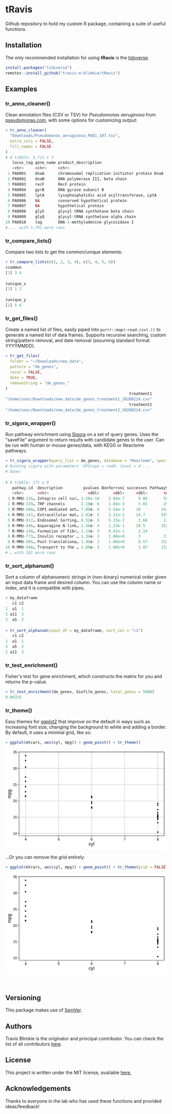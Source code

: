 
# **tRavis**

Github repository to hold my custom R package, containing a suite of useful
functions.

## Installation
The only recommended installation for using **tRavis** is the [tidyverse](https://www.tidyverse.org/).
```r
install.packages("tidyverse")
remotes::install_github("travis-m-blimkie/tRavis")
```

## Examples

### tr_anno_cleaner()
Clean annotation files (CSV or TSV) for *Pseudomonas aeruginosa* from
[pseudomonas.com](pseudomonas.com), with some options for customizing output:
```r
> tr_anno_cleaner(
  "Downloads/Pseudomonas_aeruginosa_PAO1_107.tsv",
  extra_cols = FALSE, 
  fill_names = FALSE
)
# A tibble: 5,711 x 3
   locus_tag gene_name product_description                           
   <chr>     <chr>     <chr>                                         
 1 PA0001    dnaA      chromosomal replication initiator protein DnaA
 2 PA0002    dnaN      DNA polymerase III, beta chain                
 3 PA0003    recF      RecF protein                                  
 4 PA0004    gyrB      DNA gyrase subunit B                          
 5 PA0005    lptA      lysophosphatidic acid acyltransferase, LptA   
 6 PA0006    NA        conserved hypothetical protein                
 7 PA0007    NA        hypothetical protein                          
 8 PA0008    glyS      glycyl-tRNA synthetase beta chain             
 9 PA0009    glyQ      glycyl-tRNA synthetase alpha chain            
10 PA0010    tag       DNA-3-methyladenine glycosidase I             
# ... with 5,701 more rows
```


### tr_compare_lists()
Compare two lists to get the common/unique elements:
```r
> tr_compare_lists(c(1, 2, 3, 4), c(3, 4, 5, 6))
$common
[1] 3 4

$unique_x
[1] 1 2

$unique_y
[1] 5 6
```

### tr_get_files()
Create a named list of files, easily piped into `purrr::map(~read.csv(.))` to
generate a named list of data frames. Supports recursive searching, custom
string/pattern removal, and date removal (assuming standard format YYYYMMDD).
```r
> tr_get_files(
  folder = "~/Downloads/new_data",
  pattern = "de_genes", 
  recur = FALSE, 
  date = TRUE, 
  removeString = "de_genes_"
)
                                                      treatment1 
"/home/user/Downloads/new_data/de_genes_treatment1_20200224.csv" 
                                                      treatment2 
"/home/user/Downloads/new_data/de_genes_treatment2_20200224.csv" 
```

### tr_sigora_wrapper()
Run pathway enrichment using [Sigora]() on a set of query genes. Uses the
"saveFile" argument to return results with candidate genes to the user. Can be
run with human or mouse genes/data, with KEGG or Reactome pathways.
```r
> tr_sigora_wrapper(query_list = de_genes, database = "Reactome", species = "mouse")
# Running sigora with parameters 'GPSrepo = reaM, level = 4'...
# Done!

# A tibble: 171 x 9
   pathwy.id  description         pvalues Bonferroni successes PathwaySize      N sample.size genes            
   <chr>      <chr>                 <dbl>      <dbl>     <dbl>       <dbl>  <dbl>       <dbl> <chr>            
 1 R-MMU-216… Integrin cell sur… 3.58e-10    2.84e-7      9.86       587.  5.13e5        342. Jam2;Icam2;Itgax…
 2 R-MMU-329… TRP channels       2.10e- 6    1.66e-3      5.01       299.  5.13e5        342. Trpc4;Trpv4;Mcol…
 3 R-MMU-680… COPI-mediated ant… 7.00e- 6    5.54e-3     10         2424.  5.13e5        342. Cog4;Dctn6;Cope;…
 4 R-MMU-147… Extracellular mat… 2.92e- 5    2.31e-2     14.7       5556.  5.13e5        342. Serpinh1;Adam8;F…
 5 R-MMU-917… Endosomal Sorting… 6.52e- 5    5.15e-2      3.68       113.  5.13e5        342. Vps4a;Vps36;Vps3…
 6 R-MMU-446… Asparagine N-link… 1.56e- 4    1.23e-1     10.5       3522.  5.13e5        342. Amfr;Alg6;St6gal…
 7 R-MMU-140… Formation of Fibr… 1.19e- 3    9.42e-1      2.24        75.4 5.13e5        342. F3;Tfpi;Serpine2 
 8 R-MMU-773… Insulin receptor … 1.34e- 3    1.00e+0      3          318.  5.13e5        342. Atp6v1b2;Atp6v0d…
 9 R-MMU-895… Post-translationa… 1.96e- 3    1.00e+0      8.57      3320.  5.13e5        342. Cyr61;Rcn1;Penk;…
10 R-MMU-948… Transport to the … 2.08e- 3    1.00e+0      5.87      1320.  5.13e5        342. Man1a;B4galt4;Tr…
# … with 161 more rows
```

### tr_sort_alphanum()
Sort a column of alphanumeric strings in (non-binary) numerical order given an
input data frame and desired column. You can use the column name or index, and
it is compatible with pipes.
```r
> my_dataframe
   c1 c2
1  a1  1
2 a11  3
3  a5  2

> tr_sort_alphanum(input_df = my_dataframe, sort_col = "c1")
   c1 c2
1  a1  1
3  a5  2
2 a11  3
```

### tr_test_enrichment()
Fisher's test for gene enrichment, which constructs the matrix for you and
returns the p-value.
```r
> tr_test_enrichment(de_genes, biofilm_genes, total_genes = 5000)
0.00325
```

### tr_theme()
Easy themes for [ggplot2](https://ggplot2.tidyverse.org/) that improve on
the default in ways such as increasing font size, changing the background to 
white and adding a border. By default, it uses a minimal grid, like so:
```r
> ggplot(mtcars, aes(cyl, mpg)) + geom_point() + tr_theme()
```
![](man/figures/tr_theme_wGrid.png)


...Or you can remove the grid entirely:
```r
> ggplot(mtcars, aes(cyl, mpg)) + geom_point() + tr_theme(grid = FALSE)
```
![](man/figures/tr_theme_noGrid.png)

<br>

## Versioning
This package makes use of [SemVer](https://semver.org/).

## Authors

Travis Blimkie is the originator and principal contributor. You can check the
list of all contributors [here](https://github.com/travis-m-blimkie/tRavis/graphs/contributors).

## License
This project is written under the MIT license, available
[here.](https://github.com/travis-m-blimkie/tRavis/blob/master/LICENSE)

## Acknowledgements
Thanks to everyone in the lab who has used these functions and provided
ideas/feedback!
